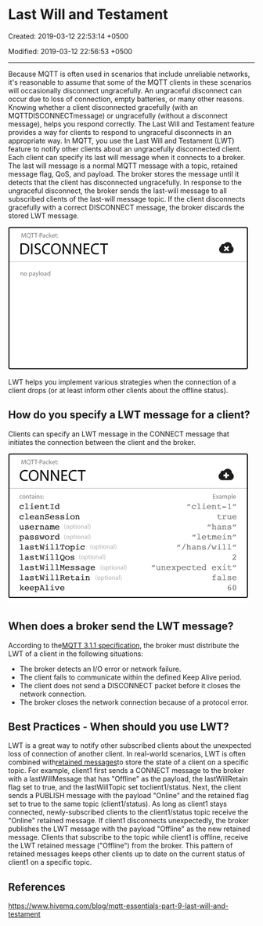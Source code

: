 # Last Will and Testament

Created: 2019-03-12 22:53:14 +0500

Modified: 2019-03-12 22:56:53 +0500

---

Because MQTT is often used in scenarios that include unreliable networks, it's reasonable to assume that some of the MQTT clients in these scenarios will occasionally disconnect ungracefully. An ungraceful disconnect can occur due to loss of connection, empty batteries, or many other reasons. Knowing whether a client disconnected gracefully (with an MQTTDISCONNECTmessage) or ungracefully (without a disconnect message), helps you respond correctly. The Last Will and Testament feature provides a way for clients to respond to ungraceful disconnects in an appropriate way.
In MQTT, you use the Last Will and Testament (LWT) feature to notify other clients about an ungracefully disconnected client. Each client can specify its last will message when it connects to a broker. The last will message is a normal MQTT message with a topic, retained message flag, QoS, and payload. The broker stores the message until it detects that the client has disconnected ungracefully. In response to the ungraceful disconnect, the broker sends the last-will message to all subscribed clients of the last-will message topic. If the client disconnects gracefully with a correct DISCONNECT message, the broker discards the stored LWT message.

![disconnect](media/Last-Will-and-Testament-image1.png)

LWT helps you implement various strategies when the connection of a client drops (or at least inform other clients about the offline status).
## How do you specify a LWT message for a client?

Clients can specify an LWT message in the CONNECT message that initiates the connection between the client and the broker.

![image](media/Last-Will-and-Testament-image2.png)
## When does a broker send the LWT message?

According to the[MQTT 3.1.1 specification](http://docs.oasis-open.org/mqtt/mqtt/v3.1.1/mqtt-v3.1.1.html), the broker must distribute the LWT of a client in the following situations:
-   The broker detects an I/O error or network failure.
-   The client fails to communicate within the defined Keep Alive period.
-   The client does not send a DISCONNECT packet before it closes the network connection.
-   The broker closes the network connection because of a protocol error.
## Best Practices - When should you use LWT?

LWT is a great way to notify other subscribed clients about the unexpected loss of connection of another client. In real-world scenarios, LWT is often combined with[retained messages](https://www.hivemq.com/blog/mqtt-essentials-part-8-retained-messages/)to store the state of a client on a specific topic. For example, client1 first sends a CONNECT message to the broker with a lastWillMessage that has "Offline" as the payload, the lastWillRetain flag set to true, and the lastWillTopic set toclient1/status. Next, the client sends a PUBLISH message with the payload "Online" and the retained flag set to true to the same topic (client1/status). As long as client1 stays connected, newly-subscribed clients to the client1/status topic receive the "Online" retained message. If client1 disconnects unexpectedly, the broker publishes the LWT message with the payload "Offline" as the new retained message. Clients that subscribe to the topic while client1 is offline, receive the LWT retained message ("Offline") from the broker. This pattern of retained messages keeps other clients up to date on the current status of client1 on a specific topic.
## References

<https://www.hivemq.com/blog/mqtt-essentials-part-9-last-will-and-testament>
